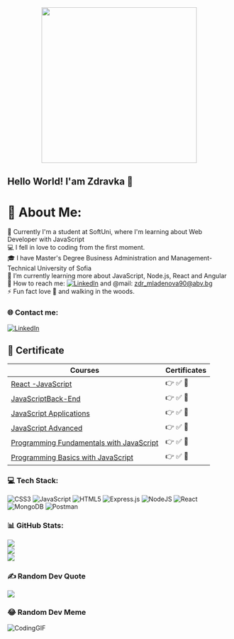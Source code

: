 
<div id="header" align="center">
  <img src="https://user-images.githubusercontent.com/106737347/215497915-f090e1ad-523f-4dd5-90a2-48161ff7f637.gif" width="350"/>
</div>


## Hello World! I'am Zdravka 👋
# 💫 About Me:
🔭 Currently I'm a student at SoftUni, where I'm learning about Web Developer with JavaScript<br>💻 I fell in love to coding from the first moment.<br>🎓 I have Master's Degree Business Administration and Management-Technical University of Sofia<br>🌱 I’m currently learning more about JavaScript, Node.js, React and Angular<br>📧 How to reach me: [![LinkedIn](https://img.shields.io/badge/LinkedIn-%230077B5.svg?logo=linkedin&logoColor=white)](https://linkedin.com/in/zdravka-goranova) and   @mail:  zdr_mladenova90@abv.bg 
<br>⚡ Fun fact love 🚴 and walking in the woods.


### 🌐 Contact me:

   [![LinkedIn](https://img.shields.io/badge/LinkedIn-%230077B5.svg?logo=linkedin&logoColor=white)](https://linkedin.com/in/zdravka-goranova) 


## 📜 Certificate 

| Courses           | 	Certificates                                                               |
| ----------------- | ------------------------------------------------------------------ |
|[React -JavaScript](https://github.com/ZdravkaGoranova/JavaScript-Certificate/blob/main/Certificate/ReactJS.pdf)| 👉 ✅ 📃|
| [JavaScriptBack-End](https://github.com/ZdravkaGoranova/JavaScript-Certificate/blob/main/Certificate/JS%20Back-End%20-%20January%202023%20-%20Certificate.pdf)| 👉 ✅ 📃|
| [JavaScript Applications](https://github.com/ZdravkaGoranova/JavaScript-Certificate/blob/main/Certificate/JS%20Applications%20-%20October%202022%20-%20Certificate.pdf)| 👉 ✅ 📃|
| [JavaScript Advanced](https://github.com/ZdravkaGoranova/JavaScript-Certificate/blob/main/Certificate/JS%20Advanced%20-%20September%202022%20-%20Certificate%20(1).pdf) | 👉 ✅ 📃|
| [Programming Fundamentals with JavaScript ](https://github.com/ZdravkaGoranova/JavaScript-Certificate/blob/main/Certificate/Programming%20Fundamentals%20with%20JavaScript%20-%20May%202022%20-%20Certificate.pdf)| 👉 ✅ 📃 |
| [Programming Basics with JavaScript](https://github.com/ZdravkaGoranova/JavaScript-Certificate/blob/main/Certificate/Programming%20Basics%20-%20February%202022%20-%20Certificate.pdf) | 👉 ✅ 📃 |

### 💻 Tech Stack:

![CSS3](https://img.shields.io/badge/css3-%231572B6.svg?style=for-the-badge&logo=css3&logoColor=white) ![JavaScript](https://img.shields.io/badge/javascript-%23323330.svg?style=for-the-badge&logo=javascript&logoColor=%23F7DF1E) ![HTML5](https://img.shields.io/badge/html5-%23E34F26.svg?style=for-the-badge&logo=html5&logoColor=white) ![Express.js](https://img.shields.io/badge/express.js-%23404d59.svg?style=for-the-badge&logo=express&logoColor=%2361DAFB) ![NodeJS](https://img.shields.io/badge/node.js-6DA55F?style=for-the-badge&logo=node.js&logoColor=white) ![React](https://img.shields.io/badge/react-%2320232a.svg?style=for-the-badge&logo=react&logoColor=%2361DAFB) ![MongoDB](https://img.shields.io/badge/MongoDB-%234ea94b.svg?style=for-the-badge&logo=mongodb&logoColor=white) ![Postman](https://img.shields.io/badge/Postman-FF6C37?style=for-the-badge&logo=postman&logoColor=white)

### 📊 GitHub Stats:

![](https://github-readme-stats.vercel.app/api?username=ZdravkaGoranova&theme=buefy&hide_border=false&include_all_commits=false&count_private=false)<br/>
![](https://github-readme-streak-stats.herokuapp.com/?user=ZdravkaGoranova&theme=buefy&hide_border=false)<br/>
![](https://github-readme-stats.vercel.app/api/top-langs/?username=ZdravkaGoranova&theme=buefy&hide_border=false&include_all_commits=false&count_private=false&layout=compact)

### ✍️ Random Dev Quote
![](https://quotes-github-readme.vercel.app/api?type=horizontal&theme=radical)

### 😂 Random Dev Meme

![CodingGIF](https://user-images.githubusercontent.com/106737347/215333844-a7da9fdf-1945-4610-858b-0c58159acb36.gif)
